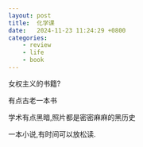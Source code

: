 ```yaml
---
layout: post
title:  化学课
date:   2024-11-23 11:24:29 +0800
categories: 
    - review
    - life
    - book
---
```


女权主义的书籍?

有点古老一本书

学术有点黑暗,照片都是密密麻麻的黑历史

一本小说,有时间可以放松读.